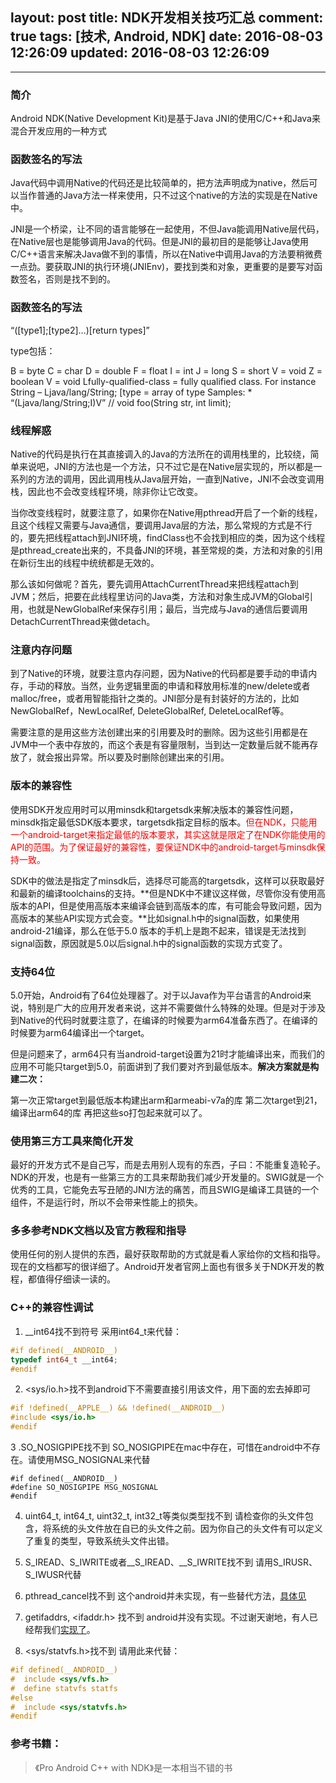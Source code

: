 layout: post
title: NDK开发相关技巧汇总
comment: true
tags: [技术, Android, NDK]
date: 2016-08-03 12:26:09
updated: 2016-08-03 12:26:09
---

------
### 简介
Android NDK(Native Development Kit)是基于Java JNI的使用C/C++和Java来混合开发应用的一种方式

### 函数签名的写法

Java代码中调用Native的代码还是比较简单的，把方法声明成为native，然后可以当作普通的Java方法一样来使用，只不过这个native的方法的实现是在Native中。

JNI是一个桥梁，让不同的语言能够在一起使用，不但Java能调用Native层代码，在Native层也是能够调用Java的代码。但是JNI的最初目的是能够让Java使用C/C++语言来解决Java做不到的事情，所以在Native中调用Java的方法要稍微费一点劲。要获取JNI的执行环境(JNIEnv)，要找到类和对象，更重要的是要写对函数签名，否则是找不到的。

### 函数签名的写法
<!-- more -->
“([type1];[type2]…)[return types]”

type包括：

B = byte
C = char
D = double
F = float
I = int
J = long
S = short
V = void
Z = boolean
V = void
Lfully-qualified-class = fully qualified class. For instance String – Ljava/lang/String;
[type = array of type
Samples: * “(Ljava/lang/String;I)V” // void foo(String str, int limit);

### 线程解惑

Native的代码是执行在其直接调入的Java的方法所在的调用栈里的，比较绕，简单来说吧，JNI的方法也是一个方法，只不过它是在Native层实现的，所以都是一系列的方法的调用，因此调用栈从Java层开始，一直到Native，JNI不会改变调用栈，因此也不会改变线程环境，除非你让它改变。

当你改变线程时，就要注意了，如果你在Native用pthread开启了一个新的线程，且这个线程又需要与Java通信，要调用Java层的方法，那么常规的方式是不行的，要先把线程attach到JNI环境，findClass也不会找到相应的类，因为这个线程是pthread_create出来的，不具备JNI的环境，甚至常规的类，方法和对象的引用在新衍生出的线程中统统都是无效的。

那么该如何做呢？首先，要先调用AttachCurrentThread来把线程attach到JVM；然后，把要在此线程里访问的Java类，方法和对象生成JVM的Global引用，也就是NewGlobalRef来保存引用；最后，当完成与Java的通信后要调用DetachCurrentThread来做detach。

### 注意内存问题

到了Native的环境，就要注意内存问题，因为Native的代码都是要手动的申请内存，手动的释放。当然，业务逻辑里面的申请和释放用标准的new/delete或者malloc/free，或者用智能指针之类的。JNI部分是有封装好的方法的，比如NewGlobalRef，NewLocalRef, DeleteGlobalRef, DeleteLocalRef等。

需要注意的是用这些方法创建出来的引用要及时的删除。因为这些引用都是在JVM中一个表中存放的，而这个表是有容量限制，当到达一定数量后就不能再存放了，就会报出异常。所以要及时删除创建出来的引用。

### 版本的兼容性

使用SDK开发应用时可以用minsdk和targetsdk来解决版本的兼容性问题，minsdk指定最低SDK版本要求，targetsdk指定目标的版本。<font color=red>但在NDK，只能用一个android-target来指定最低的版本要求，其实这就是限定了在NDK你能使用的API的范围。为了保证最好的兼容性，要保证NDK中的android-target与minsdk保持一致。</font>

SDK中的做法是指定了minsdk后，选择尽可能高的targetsdk，这样可以获取最好和最新的编译toolchains的支持。**但是NDK中不建议这样做，尽管你没有使用高版本的API，但是使用高版本来编译会链到高版本的库，有可能会导致问题，因为高版本的某些API实现方式会变。**比如signal.h中的signal函数，如果使用android-21编译，那么在低于5.0 版本的手机上是跑不起来，错误是无法找到signal函数，原因就是5.0以后signal.h中的signal函数的实现方式变了。

### 支持64位

5.0开始，Android有了64位处理器了。对于以Java作为平台语言的Android来说，特别是广大的应用开发者来说，这并不需要做什么特殊的处理。但是对于涉及到Native的代码时就要注意了，在编译的时候要为arm64准备东西了。在编译的时候要为arm64编译出一个target。

但是问题来了，arm64只有当android-target设置为21时才能编译出来，而我们的应用不可能只target到5.0，前面讲到了我们要对齐到最低版本。**解决方案就是构建二次：**

第一次正常target到最低版本构建出arm和armeabi-v7a的库
第二次target到21，编译出arm64的库
再把这些so打包起来就可以了。

### 使用第三方工具来简化开发

最好的开发方式不是自己写，而是去用别人现有的东西，子曰：不能重复造轮子。NDK的开发，也是有一些第三方的工具来帮助我们减少开发量的。SWIG就是一个优秀的工具，它能免去写丑陋的JNI方法的痛苦，而且SWIG是编译工具链的一个组件，不是运行时，所以不会带来性能上的损失。

### 多多参考NDK文档以及官方教程和指导

使用任何的别人提供的东西，最好获取帮助的方式就是看人家给你的文档和指导。现在的文档都写的很详细了。Android开发者官网上面也有很多关于NDK开发的教程，都值得仔细读一读的。

### C++的兼容性调试
1. __int64找不到符号
采用int64_t来代替：
```c
#if defined(__ANDROID__)
typedef int64_t __int64;
#endif
```
2. <sys/io.h>找不到android下不需要直接引用该文件，用下面的宏去掉即可
```c
#if !defined(__APPLE__) && !defined(__ANDROID__)
#include <sys/io.h>
#endif
```
3 .SO_NOSIGPIPE找不到
SO_NOSIGPIPE在mac中存在，可惜在android中不存在。请使用MSG_NOSIGNAL来代替
```
#if defined(__ANDROID__)
#define SO_NOSIGPIPE MSG_NOSIGNAL
#endif
```
4. uint64_t, int64_t, uint32_t, int32_t等类似类型找不到
请检查你的头文件包含，将系统的头文件放在自已的头文件之前。因为你自己的头文件有可以定义了重复的类型，导致系统头文件出错。

5. S_IREAD、S_IWRITE或者__S_IREAD、__S_IWRITE找不到
请用S_IRUSR、S_IWUSR代替

6. pthread_cancel找不到
这个android并未实现，有一些替代方法，[具体见](http://bbs.rosoo.net/thread-10289-1-1.html)

7. getifaddrs, <ifaddr.h> 找不到
android并没有实现。不过谢天谢地，有人已经帮我们[实现了](https://github.com/kmackay/android-ifaddrs)。


8. <sys/statvfs.h>找不到
请用此来代替：
```c
#if defined(__ANDROID__)
#  include <sys/vfs.h>
#  define statvfs statfs
#else
#  include <sys/statvfs.h>
#endif
```
### 参考书籍：
>《Pro Android C++ with NDK》是一本相当不错的书

